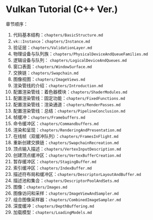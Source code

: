 # Vulkan Tutorial (C++ Ver.)

章节顺序：
1. 代码基本结构：`chapters/BasicStructure.md`
2. `vk::Instance`：`chapters/Instance.md`
3. 验证层：`chapters/ValidationLayer.md`
4. 物理设备与队列族：`chapters/PhysicalDeviceAndQueueFamilies.md`
5. 逻辑设备与队列：
`chapters/LogicalDeviceAndQueues.md`
6. 窗口表面：`chapters/WindowSurface.md`
7. 交换链：`chapters/Swapchain.md`
8. 图像视图：`chapters/ImageViews.md`
9. 渲染管线的介绍：`chapters/Introduction.md`
10. 配置渲染管线：着色器模块：`chapters/ShaderModules.md`
11. 配置渲染管线：固定功能：`chapters/FixedFunctions.md`
12. 配置渲染管线：渲染通道：`chapters/RenderPasses.md`
13. 配置渲染管线：总结：`chapters/PipelineConclusion.md`
14. 帧缓冲：`chapters/Framebuffers.md`
15. 命令缓冲区：`chapters/Commandbuffers.md`
16. 渲染和呈现：`chapters/RenderingAndPresentation.md`
17. 在线帧（双缓冲队列）：`chapters/FramesInFlight.md`
18. 重新创建交换链：`chapters/SwapchainRecreation.md`
19. 顶点输入描述：`chapters/VertexInputDescription.md`
20. 创建顶点缓冲区：`chapters/VertexBufferCreation.md`
21. 暂存缓冲区：`chapters/StagingBuffer.md`
22. 索引缓冲区：`chapters/IndexBuffer.md`
23. 描述符布局和缓冲区：`chapters/DescriptorLayoutAndBuffer.md`
24. 描述池和集合：`chapters/DescriptorPoolAndSets.md`
25. 图像：`chapters/Images.md`
26. 图像访问和采样：`chapters/ImageViewAndSampler.md`
27. 组合图像采样器：`chapters/CombinedImageSampler.md`
28. 深度缓冲：`chapters/DepthBuffering.md`
29. 加载模型：`chapters/LoadingModels.md`